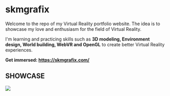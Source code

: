 # skmgrafix
Welcome to the repo of my Virtual Reality portfolio website. The idea is to showcase my love and enthusiasm for the field of Virtual Reality.

I'm learning and practicing skills such as **3D modeling, Environment design, World building, WebVR and OpenGL** to create better Virtual Reality experiences.

**Get immersed: https://skmgrafix.com/**

## SHOWCASE
![](display-imgs/display-1.gif)
